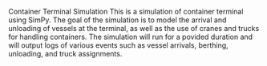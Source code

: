 Container Terminal Simulation
This is a simulation of container terminal using SimPy. The goal of the simulation is to model the arrival and unloading of vessels at the terminal, as well as the use of cranes and trucks for handling containers.
The simulation will run for a povided duration and will output logs of various events such as vessel arrivals, berthing, unloading, and truck assignments.
